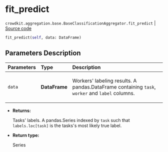 # fit_predict
`crowdkit.aggregation.base.BaseClassificationAggregator.fit_predict` | [Source code](https://github.com/Toloka/crowd-kit/blob/v1.2.0/crowdkit/aggregation/base/__init__.py#L38)

```python
fit_predict(self, data: DataFrame)
```

## Parameters Description

| Parameters | Type | Description |
| :----------| :----| :-----------|
`data`|**DataFrame**|<p>Workers&#x27; labeling results. A pandas.DataFrame containing `task`, `worker` and `label` columns.</p>

* **Returns:**

  Tasks' labels.
A pandas.Series indexed by `task` such that `labels.loc[task]`
is the tasks's most likely true label.

* **Return type:**

  Series
